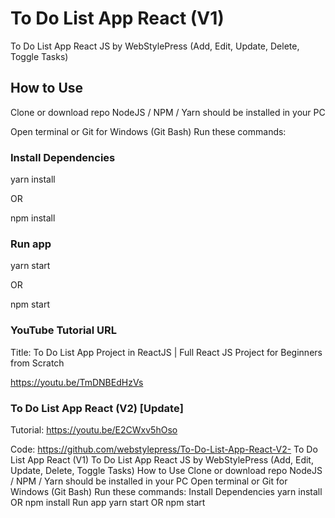 # To Do List App React (V1)

To Do List App React JS by WebStylePress (Add, Edit, Update, Delete, Toggle Tasks)

## How to Use 

Clone or download repo
NodeJS / NPM / Yarn should be installed in your PC

Open terminal or Git for Windows (Git Bash)
Run these commands:

### Install Dependencies

yarn install

OR

npm install

### Run app

yarn start

OR

npm start

### YouTube Tutorial URL

Title: To Do List App Project in ReactJS | Full React JS Project for Beginners from Scratch

https://youtu.be/TmDNBEdHzVs

### To Do List App React (V2) [Update]

Tutorial: https://youtu.be/E2CWxv5hOso

Code: https://github.com/webstylepress/To-Do-List-App-React-V2-
To Do List App React (V1) To Do List App React JS by WebStylePress (Add, Edit, Update, Delete, Toggle Tasks) How to Use Clone or download repo NodeJS / NPM / Yarn should be installed in your PC Open terminal or Git for Windows (Git Bash) Run these commands: Install Dependencies yarn install OR npm install Run app yarn start OR npm start

